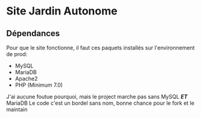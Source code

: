 # Site Jardin Autonome

## Dépendances
Pour que le site fonctionne, il faut ces paquets installés sur l'environnement de prod:
- MySQL
- MariaDB
- Apache2
- PHP (Minimum 7.0)

J'ai aucune foutue pourquoi, mais le project marche pas sans MySQL ***ET*** MariaDB
Le code c'est un bordel sans nom, bonne chance pour le fork et le maintain
